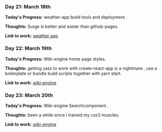 
### Day 21: March 18th

**Today's Progress:** weather-app build tools and deployment . 

**Thoughts:** Surge is better and easier than github-pages.

**Link to work:** [weather app](https://github.com/skhamoud/local-weather)

### Day 22: March 19th

**Today's Progress:**  Wiki-engine home page styles.

**Thoughts:** getting sass to work with create-react-app is a nightmare , use a boilerplate or bundle build scripts together with yarn start.

**Link to work:** [wiki-engine](https://github.com/skhamoud/wiki-engine)

### Day 23: March 20th

**Today's Progress:**  Wiki-engine Searchcomponent .

**Thoughts:** been a while since I trained my css3 muscles.

**Link to work:** [wiki-engine](https://github.com/skhamoud/wiki-engine)

